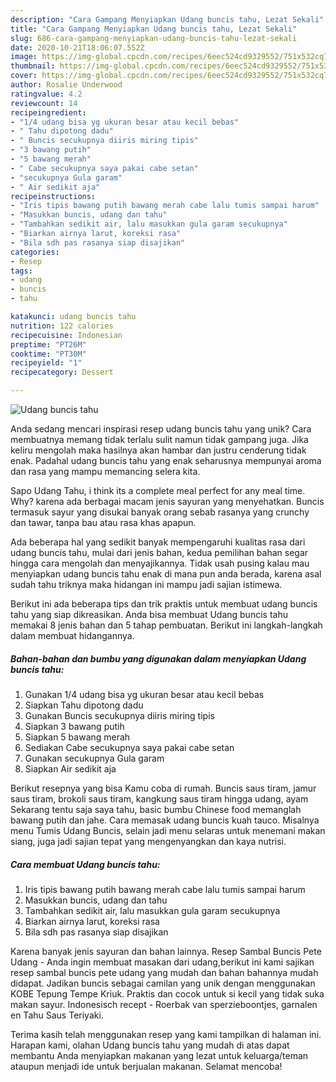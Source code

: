 ```yaml
---
description: "Cara Gampang Menyiapkan Udang buncis tahu, Lezat Sekali"
title: "Cara Gampang Menyiapkan Udang buncis tahu, Lezat Sekali"
slug: 686-cara-gampang-menyiapkan-udang-buncis-tahu-lezat-sekali
date: 2020-10-21T18:06:07.552Z
image: https://img-global.cpcdn.com/recipes/6eec524cd9329552/751x532cq70/udang-buncis-tahu-foto-resep-utama.jpg
thumbnail: https://img-global.cpcdn.com/recipes/6eec524cd9329552/751x532cq70/udang-buncis-tahu-foto-resep-utama.jpg
cover: https://img-global.cpcdn.com/recipes/6eec524cd9329552/751x532cq70/udang-buncis-tahu-foto-resep-utama.jpg
author: Rosalie Underwood
ratingvalue: 4.2
reviewcount: 14
recipeingredient:
- "1/4 udang bisa yg ukuran besar atau kecil bebas"
- " Tahu dipotong dadu"
- " Buncis secukupnya diiris miring tipis"
- "3 bawang putih"
- "5 bawang merah"
- " Cabe secukupnya saya pakai cabe setan"
- "secukupnya Gula garam"
- " Air sedikit aja"
recipeinstructions:
- "Iris tipis bawang putih bawang merah cabe lalu tumis sampai harum"
- "Masukkan buncis, udang dan tahu"
- "Tambahkan sedikit air, lalu masukkan gula garam secukupnya"
- "Biarkan airnya larut, koreksi rasa"
- "Bila sdh pas rasanya siap disajikan"
categories:
- Resep
tags:
- udang
- buncis
- tahu

katakunci: udang buncis tahu 
nutrition: 122 calories
recipecuisine: Indonesian
preptime: "PT26M"
cooktime: "PT30M"
recipeyield: "1"
recipecategory: Dessert

---
```



![Udang buncis tahu](https://img-global.cpcdn.com/recipes/6eec524cd9329552/751x532cq70/udang-buncis-tahu-foto-resep-utama.jpg)

Anda sedang mencari inspirasi resep udang buncis tahu yang unik? Cara membuatnya memang tidak terlalu sulit namun tidak gampang juga. Jika keliru mengolah maka hasilnya akan hambar dan justru cenderung tidak enak. Padahal udang buncis tahu yang enak seharusnya mempunyai aroma dan rasa yang mampu memancing selera kita.

Sapo Udang Tahu, i think its a complete meal perfect for any meal time. Why? karena ada berbagai macam jenis sayuran yang menyehatkan. Buncis termasuk sayur yang disukai banyak orang sebab rasanya yang crunchy dan tawar, tanpa bau atau rasa khas apapun.

Ada beberapa hal yang sedikit banyak mempengaruhi kualitas rasa dari udang buncis tahu, mulai dari jenis bahan, kedua pemilihan bahan segar hingga cara mengolah dan menyajikannya. Tidak usah pusing kalau mau menyiapkan udang buncis tahu enak di mana pun anda berada, karena asal sudah tahu triknya maka hidangan ini mampu jadi sajian istimewa.


Berikut ini ada beberapa tips dan trik praktis untuk membuat udang buncis tahu yang siap dikreasikan. Anda bisa membuat Udang buncis tahu memakai 8 jenis bahan dan 5 tahap pembuatan. Berikut ini langkah-langkah dalam membuat hidangannya.

<!--inarticleads1-->

##### Bahan-bahan dan bumbu yang digunakan dalam menyiapkan Udang buncis tahu:

1. Gunakan 1/4 udang bisa yg ukuran besar atau kecil bebas
1. Siapkan  Tahu dipotong dadu
1. Gunakan  Buncis secukupnya diiris miring tipis
1. Siapkan 3 bawang putih
1. Siapkan 5 bawang merah
1. Sediakan  Cabe secukupnya saya pakai cabe setan
1. Gunakan secukupnya Gula garam
1. Siapkan  Air sedikit aja


Berikut resepnya yang bisa Kamu coba di rumah. Buncis saus tiram, jamur saus tiram, brokoli saus tiram, kangkung saus tiram hingga udang, ayam Sekarang tentu saja saya tahu, basic bumbu Chinese food memanglah bawang putih dan jahe. Cara memasak udang buncis kuah tauco. Misalnya menu Tumis Udang Buncis, selain jadi menu selaras untuk menemani makan siang, juga jadi sajian tepat yang mengenyangkan dan kaya nutrisi. 

<!--inarticleads2-->

##### Cara membuat Udang buncis tahu:

1. Iris tipis bawang putih bawang merah cabe lalu tumis sampai harum
1. Masukkan buncis, udang dan tahu
1. Tambahkan sedikit air, lalu masukkan gula garam secukupnya
1. Biarkan airnya larut, koreksi rasa
1. Bila sdh pas rasanya siap disajikan


Karena banyak jenis sayuran dan bahan lainnya. Resep Sambal Buncis Pete Udang - Anda ingin membuat masakan dari udang,berikut ini kami sajikan resep sambal buncis pete udang yang mudah dan bahan bahannya mudah didapat. Jadikan buncis sebagai camilan yang unik dengan menggunakan KOBE Tepung Tempe Kriuk. Praktis dan cocok untuk si kecil yang tidak suka makan sayur. Indonesisch recept - Roerbak van sperzieboontjes, garnalen en Tahu Saus Teriyaki. 

Terima kasih telah menggunakan resep yang kami tampilkan di halaman ini. Harapan kami, olahan Udang buncis tahu yang mudah di atas dapat membantu Anda menyiapkan makanan yang lezat untuk keluarga/teman ataupun menjadi ide untuk berjualan makanan. Selamat mencoba!
